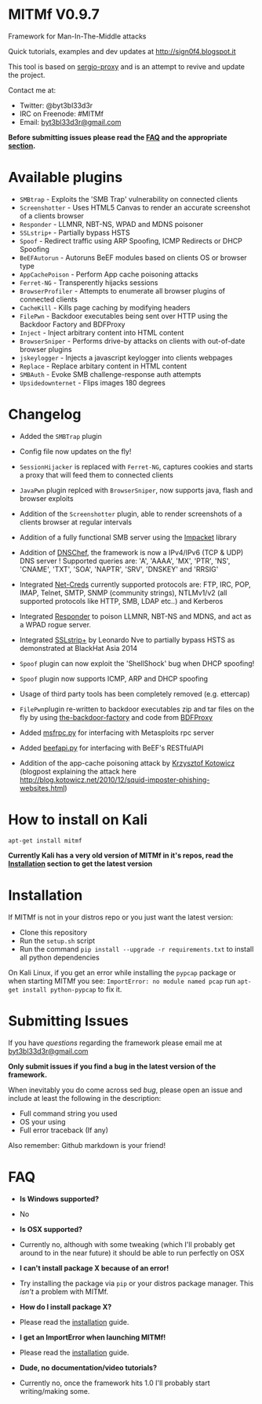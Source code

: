 MITMf V0.9.7
============

Framework for Man-In-The-Middle attacks

Quick tutorials, examples and dev updates at http://sign0f4.blogspot.it

This tool is based on [sergio-proxy](https://github.com/supernothing/sergio-proxy) and is an attempt to revive and update the project.

Contact me at:
- Twitter: @byt3bl33d3r
- IRC on Freenode: #MITMf
- Email: byt3bl33d3r@gmail.com

**Before submitting issues please read the [FAQ](#faq) and the appropriate [section](#submitting-issues).**

Available plugins
=================
- ```SMBtrap``` - Exploits the 'SMB Trap' vulnerability on connected clients
- ```Screenshotter``` -  Uses HTML5 Canvas to render an accurate screenshot of a clients browser
- ```Responder``` - LLMNR, NBT-NS, WPAD and MDNS poisoner
- ```SSLstrip+``` - Partially bypass HSTS
- ```Spoof``` - Redirect traffic using ARP Spoofing, ICMP Redirects or DHCP Spoofing
- ```BeEFAutorun``` - Autoruns BeEF modules based on clients OS or browser type
- ```AppCachePoison``` - Perform App cache poisoning attacks 
- ```Ferret-NG``` - Transperently hijacks sessions
- ```BrowserProfiler``` - Attempts to enumerate all browser plugins of connected clients
- ```CacheKill``` - Kills page caching by modifying headers
- ```FilePwn``` - Backdoor executables being sent over HTTP using the Backdoor Factory and BDFProxy
- ```Inject``` - Inject arbitrary content into HTML content
- ```BrowserSniper``` - Performs drive-by attacks on clients with out-of-date browser plugins
- ```jskeylogger``` - Injects a javascript keylogger into clients webpages
- ```Replace``` - Replace arbitary content in HTML content
- ```SMBAuth``` - Evoke SMB challenge-response auth attempts
- ```Upsidedownternet``` - Flips images 180 degrees

Changelog
=========

- Added the ```SMBTrap``` plugin

- Config file now updates on the fly!

- ```SessionHijacker``` is replaced with ```Ferret-NG```,  captures cookies and starts a proxy that will feed them to connected clients

- ```JavaPwn``` plugin replced with ```BrowserSniper```, now supports java, flash and browser exploits

- Addition of the ```Screenshotter``` plugin, able to render screenshots of a clients browser at regular intervals

- Addition of a fully functional SMB server using the [Impacket](https://github.com/CoreSecurity/impacket) library

- Addition of [DNSChef](https://github.com/iphelix/dnschef), the framework is now a IPv4/IPv6 (TCP & UDP) DNS server ! Supported queries are: 'A', 'AAAA', 'MX', 'PTR', 'NS', 'CNAME', 'TXT', 'SOA', 'NAPTR', 'SRV', 'DNSKEY' and 'RRSIG'

- Integrated [Net-Creds](https://github.com/DanMcInerney/net-creds) currently supported protocols are:
  FTP, IRC, POP, IMAP, Telnet, SMTP, SNMP (community strings), NTLMv1/v2 (all supported protocols like HTTP, SMB, LDAP etc..) and Kerberos

- Integrated [Responder](https://github.com/SpiderLabs/Responder) to poison LLMNR, NBT-NS and MDNS, and act as a WPAD rogue server.

- Integrated [SSLstrip+](https://github.com/LeonardoNve/sslstrip2) by Leonardo Nve to partially bypass HSTS as demonstrated at BlackHat Asia 2014 

- ```Spoof``` plugin can now exploit the 'ShellShock' bug when DHCP spoofing! 

- ```Spoof``` plugin now supports ICMP, ARP and DHCP spoofing

- Usage of third party tools has been completely removed (e.g. ettercap)

- ```FilePwn```plugin re-written to backdoor executables zip and tar files on the fly by using [the-backdoor-factory](https://github.com/secretsquirrel/the-backdoor-factory) and code from [BDFProxy](https://github.com/secretsquirrel/BDFProxy)

- Added [msfrpc.py](https://github.com/byt3bl33d3r/msfrpc/blob/master/python-msfrpc/msfrpc.py) for interfacing with Metasploits rpc server

- Added [beefapi.py](https://github.com/byt3bl33d3r/beefapi) for interfacing with BeEF's RESTfulAPI

- Addition of the app-cache poisoning attack by [Krzysztof Kotowicz](https://github.com/koto/sslstrip) (blogpost explaining the attack here http://blog.kotowicz.net/2010/12/squid-imposter-phishing-websites.html)

How to install on Kali
======================

```apt-get install mitmf```

**Currently Kali has a very old version of MITMf in it's repos, read the [Installation](#installation) section to get the latest version**

Installation
============
If MITMf is not in your distros repo or you just want the latest version:
- Clone this repository 
- Run the ```setup.sh``` script
- Run the command ```pip install --upgrade -r requirements.txt``` to install all python dependencies

On Kali Linux, if you get an error while installing the ```pypcap``` package or when starting MITMf you see: ```ImportError: no module named pcap``` run ```apt-get install python-pypcap``` to fix it.

Submitting Issues
=================
If you have *questions* regarding the framework please email me at byt3bl33d3r@gmail.com

**Only submit issues if you find a bug in the latest version of the framework.**

When inevitably you do come across sed *bug*, please open an issue and include at least the following in the description:

- Full command string you used
- OS your using
- Full error traceback (If any)

Also remember: Github markdown is your friend!

FAQ
===
- **Is Windows supported?**
- No

- **Is OSX supported?**
- Currently no, although with some tweaking (which I'll probably get around to in the near future) it should be able to run perfectly on OSX

- **I can't install package X because of an error!**
- Try installing the package via ```pip``` or your distros package manager. This *isn't* a problem with MITMf.

- **How do I install package X?**
- Please read the [installation](#installation) guide.

- **I get an ImportError when launching MITMf!**
- Please read the [installation](#installation) guide.

- **Dude, no documentation/video tutorials?**
- Currently no, once the framework hits 1.0 I'll probably start writing/making some.
